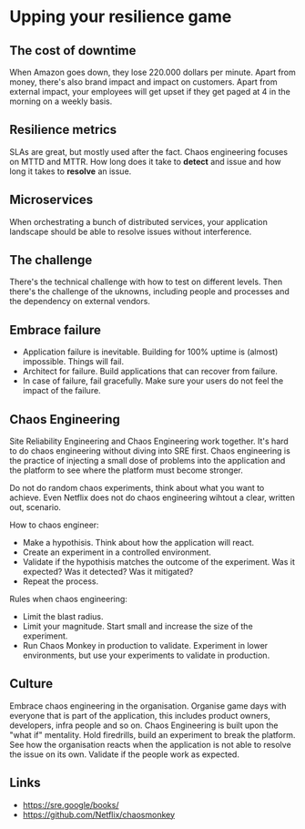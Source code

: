 # Upping your resilience game

## The cost of downtime

When Amazon goes down, they lose 220.000 dollars per minute. Apart from money, there's also brand impact and impact on customers.
Apart from external impact, your employees will get upset if they get paged at 4 in the morning on a weekly basis.

## Resilience metrics

SLAs are great, but mostly used after the fact. Chaos engineering focuses on MTTD and MTTR. How long does it take to
**detect** and issue and how long it takes to **resolve** an issue.

## Microservices

When orchestrating a bunch of distributed services, your application landscape should be able to resolve issues without
interference.

## The challenge

There's the technical challenge with how to test on different levels. Then there's the challenge of the uknowns, including
people and processes and the dependency on external vendors.

## Embrace failure

- Application failure is inevitable. Building for 100% uptime is (almost) impossible. Things will fail.
- Architect for failure. Build applications that can recover from failure.
- In case of failure, fail gracefully. Make sure your users do not feel the impact of the failure.

## Chaos Engineering

Site Reliability Engineering and Chaos Engineering work together. It's hard to do chaos engineering without diving
into SRE first. Chaos engineering is the practice of injecting a small dose of problems into the application and the platform
to see where the platform must become stronger.

Do not do random chaos experiments, think about what you want to achieve. Even Netflix does not do chaos engineering wihtout
a clear, written out, scenario.

How to chaos engineer:
- Make a hypothisis. Think about how the application will react.
- Create an experiment in a controlled environment.
- Validate if the hypothisis matches the outcome of the experiment. Was it expected? Was it detected? Was it mitigated?
- Repeat the process.

Rules when chaos engineering:
- Limit the blast radius.
- Limit your magnitude. Start small and increase the size of the experiment.
- Run Chaos Monkey in production to validate. Experiment in lower environments, but use your experiments to validate in production.

## Culture

Embrace chaos engineering in the organisation. Organise game days with everyone that is part of the application, this includes
product owners, developers, infra people and so on. Chaos Engineering is built upon the "what if" mentality.
Hold firedrills, build an experiment to break the platform. See how the organisation reacts when the application is not 
able to resolve the issue on its own. Validate if the people work as expected.

## Links

- <https://sre.google/books/>
- <https://github.com/Netflix/chaosmonkey>
